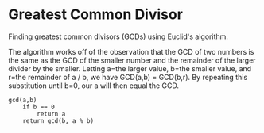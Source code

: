 # Greatest Common Divisor
Finding greatest common divisors (GCDs) using Euclid's algorithm.

The algorithm works off of the observation that the GCD of two numbers is the
same as the GCD of the smaller number and the remainder of the larger divider by
the smaller. Letting a=the larger value, b=the smaller value, and r=the remainder of
a / b, we have GCD(a,b) = GCD(b,r). By repeating this substitution until b=0,
our a will then equal the GCD.

```
gcd(a,b)
    if b == 0
        return a
    return gcd(b, a % b)
```
